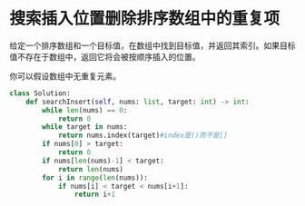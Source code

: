#  搜索插入位置删除排序数组中的重复项

给定一个排序数组和一个目标值，在数组中找到目标值，并返回其索引。如果目标值不存在于数组中，返回它将会被按顺序插入的位置。

你可以假设数组中无重复元素。



```python
class Solution:
    def searchInsert(self, nums: list, target: int) -> int:
        while len(nums) == 0:
            return 0
        while target in nums:
            return nums.index(target)#index是()而不是[]
        if nums[0] > target:
            return 0
        if nums[len(nums)-1] < target:
            return len(nums)
        for i in range(len(nums)):
            if nums[i] < target < nums[i+1]:
                return i+1
```

